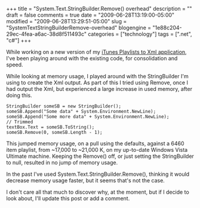+++
title = "System.Text.StringBuilder.Remove() overhead"
description = ""
draft = false
comments = true
date = "2009-06-28T13:19:00-05:00"
modified = "2009-06-28T13:29:51-05:00"
slug = "SystemTextStringBuilderRemove-overhead"
blogengine = "1e88c204-29ec-4fea-a6ac-38d8f511493c"
categories = ["technology"]
tags = [".net", "c#"]
+++

<p>While working on a new version of my <a href="http://jamesrskemp.com/apps/iTunesPlaylists2Xml/">iTunes Playlists to Xml application</a>, I've been playing around with the existing code, for consolidation and speed.</p>
<p>While looking at memory usage, I played around with the StringBuilder I'm using to create the Xml output. As part of this I tried using Remove, once I had output the Xml, but experienced a large increase in used memory, after doing this.</p>
<pre class="code"><code class="csharp">StringBuilder someSB = new StringBuilder();
someSB.Append("Some data" + System.Environment.NewLine);
someSB.Append("Some more data" + System.Environment.NewLine);
// Trimmed
textBox.Text = someSB.ToString();
someSB.Remove(0, someSB.Length - 1);</code></pre>
<p>This jumped memory usage, on a pull using the defaults, against a 6460 item playlist, from ~17,000 to ~21,000 K, on my up-to-date Windows Vista Ultimate machine. Keeping the Remove() off, or just setting the StringBuilder to null, resulted in no jump of memory usage.</p>
<p>In the past I've used System.Text.StringBuilder.Remove(), thinking it would decrease memory usage faster, but it seems that's not the case.</p>
<p>I don't care all that much to discover why, at the moment, but if I decide to look about, I'll update this post or add a comment.</p>
